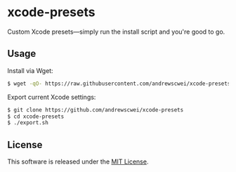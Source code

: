 # xcode-presets

Custom Xcode presets—simply run the install script and you're good to go.

## Usage

Install via Wget:

```sh
$ wget -qO- https://raw.githubusercontent.com/andrewscwei/xcode-presets/master/install.sh | bash
```

Export current Xcode settings:

```sh
$ git clone https://github.com/andrewscwei/xcode-presets
$ cd xcode-presets
$ ./export.sh
```

## License

This software is released under the [MIT License](http://opensource.org/licenses/MIT).
